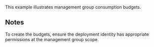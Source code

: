 This example illustrates management group consumption budgets.

## Notes

To create the budgets, ensure the deployment identity has appropriate permissions at the management group scope.
